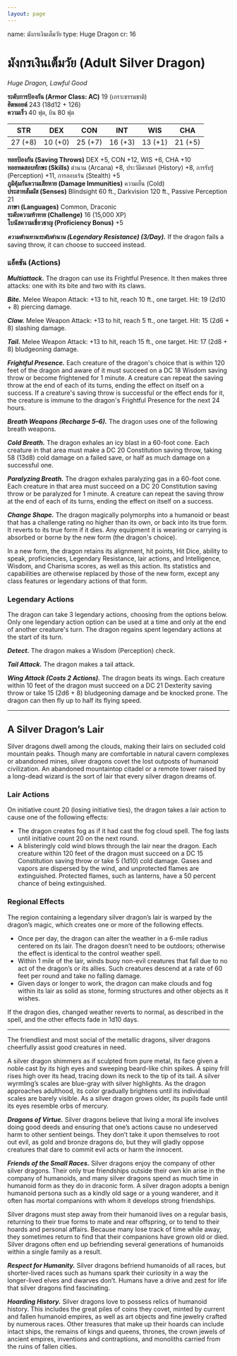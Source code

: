 ```yaml
---
layout: page
---
```


name: มังกรเงินเต็มวัย
type: Huge Dragon
cr: 16

# มังกรเงินเต็มวัย (Adult Silver Dragon)

_Huge Dragon, Lawful Good_

**ระดับการป้องกัน (Armor Class: AC)** 19 (เกราะธรรมชาติ)  
**ฮิตพอยต์** 243 (18d12 + 126)  
**ความเร็ว** 40 ฟุต, บิน 80 ฟุต

| STR     | DEX     | CON     | INT     | WIS     | CHA     |
| ------- | ------- | ------- | ------- | ------- | ------- |
| 27 (+8) | 10 (+0) | 25 (+7) | 16 (+3) | 13 (+1) | 21 (+5) |

**ทอยป้องกัน (Saving Throws)** DEX +5, CON +12, WIS +6, CHA +10  
**ทอยทดสอบทักษะ (Skills)** ตำนาน (Arcana) +8, ประวัติศาสตร์ (History) +8, การรับรู้ (Perception) +11, การลอบเร้น (Stealth) +5  
**ภูมิคุ้มกันความเสียหาย (Damage Immunities)** ความเย็น (Cold)  
**ประสาทสัมผัส (Senses)** Blindsight 60 ft., Darkvision 120 ft., Passive Perception 21  
**ภาษา (Languages)** Common, Draconic  
**ระดับความท้าทาย (Challenge)** 16 (15,000 XP)  
**โบนัสความเชี่ยวชาญ (Proficiency Bonus)** +5  

_**ความต้านทานระดับตำนาน (Legendary Resistance) (3/Day).**_ If the dragon fails a saving throw, it can choose to succeed instead.

### แอ็คชัน (Actions)

**_Multiattack._** The dragon can use its Frightful Presence. It then makes three attacks: one with its bite and two with its claws.

**_Bite._** Melee Weapon Attack: +13 to hit, reach 10 ft., one target. Hit: 19 (2d10 + 8) piercing damage.

**_Claw._** Melee Weapon Attack: +13 to hit, reach 5 ft., one target. Hit: 15 (2d6 + 8) slashing damage.

**_Tail._** Melee Weapon Attack: +13 to hit, reach 15 ft., one target. Hit: 17 (2d8 + 8) bludgeoning damage.

**_Frightful Presence._** Each creature of the dragon's choice that is within 120 feet of the dragon and aware of it must succeed on a DC 18 Wisdom saving throw or become frightened for 1 minute. A creature can repeat the saving throw at the end of each of its turns, ending the effect on itself on a success. If a creature's saving throw is successful or the effect ends for it, the creature is immune to the dragon's Frightful Presence for the next 24 hours.

**_Breath Weapons (Recharge 5–6)._** The dragon uses one of the following breath weapons.

**_Cold Breath._** The dragon exhales an icy blast in a 60-foot cone. Each creature in that area must make a DC 20 Constitution saving throw, taking 58 (13d8) cold damage on a failed save, or half as much damage on a successful one.

**_Paralyzing Breath._** The dragon exhales paralyzing gas in a 60-foot cone. Each creature in that area must succeed on a DC 20 Constitution saving throw or be paralyzed for 1 minute. A creature can repeat the saving throw at the end of each of its turns, ending the effect on itself on a success.

**_Change Shape._** The dragon magically polymorphs into a humanoid or beast that has a challenge rating no higher than its own, or back into its true form. It reverts to its true form if it dies. Any equipment it is wearing or carrying is absorbed or borne by the new form (the dragon's choice).

In a new form, the dragon retains its alignment, hit points, Hit Dice, ability to speak, proficiencies, Legendary Resistance, lair actions, and Intelligence, Wisdom, and Charisma scores, as well as this action. Its statistics and capabilities are otherwise replaced by those of the new form, except any class features or legendary actions of that form.

### Legendary Actions
The dragon can take 3 legendary actions, choosing from the options below. Only one legendary action option can be used at a time and only at the end of another creature's turn. The dragon regains spent legendary actions at the start of its turn.

**_Detect._** The dragon makes a Wisdom (Perception) check.

**_Tail Attack._** The dragon makes a tail attack.

**_Wing Attack (Costs 2 Actions)._** The dragon beats its wings. Each creature within 10 feet of the dragon must succeed on a DC 21 Dexterity saving throw or take 15 (2d6 + 8) bludgeoning damage and be knocked prone. The dragon can then fly up to half its flying speed.

---

## A Silver Dragon’s Lair
Silver dragons dwell among the clouds, making their lairs on secluded cold mountain peaks. Though many are comfortable in natural cavern complexes or abandoned mines, silver dragons covet the lost outposts of humanoid civilization. An abandoned mountaintop citadel or a remote tower raised by a long-dead wizard is the sort of lair that every silver dragon dreams of.

### Lair Actions
On initiative count 20 (losing initiative ties), the dragon takes a lair action to cause one of the following effects:

- The dragon creates fog as if it had cast the fog cloud spell. The fog lasts until initiative count 20 on the next round.
- A blisteringly cold wind blows through the lair near the dragon. Each creature within 120 feet of the dragon must succeed on a DC 15 Constitution saving throw or take 5 (1d10) cold damage. Gases and vapors are dispersed by the wind, and unprotected flames are extinguished. Protected flames, such as lanterns, have a 50 percent chance of being extinguished.

### Regional Effects
The region containing a legendary silver dragon’s lair is warped by the dragon’s magic, which creates one or more of the following effects.

- Once per day, the dragon can alter the weather in a 6-mile radius centered on its lair. The dragon doesn’t need to be outdoors; otherwise the effect is identical to the control weather spell.
- Within 1 mile of the lair, winds buoy non-evil creatures that fall due to no act of the dragon’s or its allies. Such creatures descend at a rate of 60 feet per round and take no falling damage.
- Given days or longer to work, the dragon can make clouds and fog within its lair as solid as stone, forming structures and other objects as it wishes.

If the dragon dies, changed weather reverts to normal, as described in the spell, and the other effects fade in 1d10 days.

---

The friendliest and most social of the metallic dragons, silver dragons cheerfully assist good creatures in need.

A silver dragon shimmers as if sculpted from pure metal, its face given a noble cast by its high eyes and sweeping beard-like chin spikes. A spiny frill rises high over its head, tracing down its neck to the tip of its tail. A silver wyrmling’s scales are blue-gray with silver highlights. As the dragon approaches adulthood, its color gradually brightens until its individual scales are barely visible. As a silver dragon grows older, its pupils fade until its eyes resemble orbs of mercury.

**_Dragons of Virtue._** Silver dragons believe that living a moral life involves doing good deeds and ensuring that one’s actions cause no undeserved harm to other sentient beings. They don’t take it upon themselves to root out evil, as gold and bronze dragons do, but they will gladly oppose creatures that dare to commit evil acts or harm the innocent.

**_Friends of the Small Races._** Silver dragons enjoy the company of other silver dragons. Their only true friendships outside their own kin arise in the company of humanoids, and many silver dragons spend as much time in humanoid form as they do in draconic form. A silver dragon adopts a benign humanoid persona such as a kindly old sage or a young wanderer, and it often has mortal companions with whom it develops strong friendships.

Silver dragons must step away from their humanoid lives on a regular basis, returning to their true forms to mate and rear offspring, or to tend to their hoards and personal affairs. Because many lose track of time while away, they sometimes return to find that their companions have grown old or died. Silver dragons often end up befriending several generations of humanoids within a single family as a result.

**_Respect for Humanity._** Silver dragons befriend humanoids of all races, but shorter-lived races such as humans spark their curiosity in a way the longer-lived elves and dwarves don’t. Humans have a drive and zest for life that silver dragons find fascinating.

**_Hoarding History._** Silver dragons love to possess relics of humanoid history. This includes the great piles of coins they covet, minted by current and fallen humanoid empires, as well as art objects and fine jewelry crafted by numerous races. Other treasures that make up their hoards can include intact ships, the remains of kings and queens, thrones, the crown jewels of ancient empires, inventions and contraptions, and monoliths carried from the ruins of fallen cities.